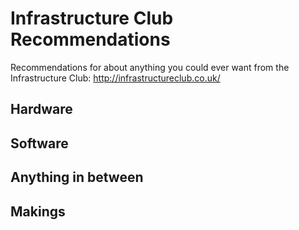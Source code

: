 # Infrastructure Club Recommendations
Recommendations for about anything you could ever want from the Infrastructure Club: http://infrastructureclub.co.uk/

## Hardware

## Software

## Anything in between

## Makings
